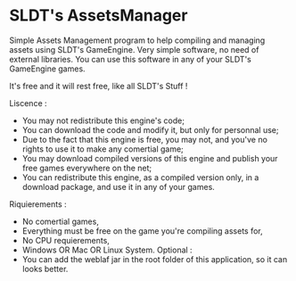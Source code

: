SLDT's AssetsManager
==============

Simple Assets Management program to help compiling and managing assets using SLDT's GameEngine.
Very simple software, no need of external libraries. You can use this software in any of your SLDT's GameEngine games.

It's free and it will rest free, like all SLDT's Stuff !


Liscence :
- You may not redistribute this engine's code;
- You can download the code and modify it, but only for personnal use;
- Due to the fact that this engine is free, you may not, and you've no rights to use it to make any comertial game;
- You may download compiled versions of this engine and publish your free games everywhere on the net;
- You can redistribute this engine, as a compiled version only, in a download package, and use it in any of your games.


Riquierements :
- No comertial games,
- Everything must be free on the game you're compiling assets for,
- No CPU requierements,
- Windows OR Mac OR Linux System.
Optional :
- You can add the weblaf jar in the root folder of this application, so it can looks better.